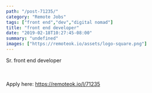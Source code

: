 ```yaml
---
path: "/post-71235/"
category: "Remote Jobs"
tags: ["front end","dev","digital nomad"]
title: "front end developer"
date: "2019-02-18T10:27:45-08:00"
summary: "undefined"
images: ["https://remoteok.io/assets/logo-square.png"]
---
```


Sr. front end developer

<br/>
<br/>
Apply here: <A HREF="https://remoteok.io/l/71235">https://remoteok.io/l/71235</A>
